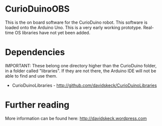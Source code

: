 CurioDuinoOBS
=============
This is the on board software for the CurioDuino robot. This software is loaded onto the Arduino Uno. This is a very early working prototype. Real-time OS libraries have not yet been added.

Dependencies
=============

IMPORTANT: These belong one directory higher than the CurioDuino folder, in a folder called "libraries". If they are not there, the Arduino IDE will not be able to find and use them.

* CurioDuinoLibraries - http://github.com/davidskeck/CurioDuinoLibraries

Further reading
=============
More information can be found here: http://davidskeck.wordpress.com
